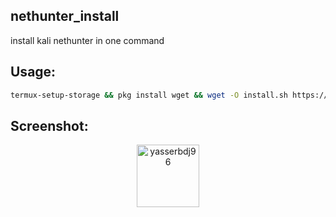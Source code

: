 <h2>nethunter_install</h2>
install kali nethunter in one command


<h2>Usage:</h2>

```bash
termux-setup-storage && pkg install wget && wget -O install.sh https://raw.githubusercontent.com/yasserbdj96/nethunter-install/main/install.sh && bash ./install.sh
```

<h2>Screenshot:</h2>

<div align="center">
    <a href="https://raw.githubusercontent.com/yasserbdj96/nethunter_install/main/screenshot/screenshot.png">
        <img alt="yasserbdj96" height="100" src="https://raw.githubusercontent.com/yasserbdj96/nethunter_install/main/screenshot/screenshot.png">
    </a>
</div>
